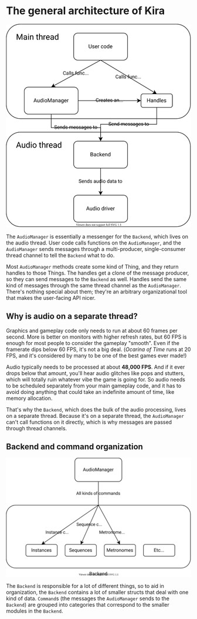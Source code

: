 # The general architecture of Kira

![](docs/assets/images/architecture.svg)

The `AudioManager` is essentially a messenger for the `Backend`, which lives on the audio thread. User code calls functions on the `AudioManager`, and the `AudioManager` sends messages through a multi-producer, single-consumer thread channel to tell the `Backend` what to do.

Most `AudioManager` methods create some kind of Thing, and they return handles to those Things. The handles get a clone of the message producer, so they can send messages to the `Backend` as well. Handles send the same kind of messages through the same thread channel as the `AudioManager`. There's nothing special about them; they're an arbitrary organizational tool that makes the user-facing API nicer.

## Why is audio on a separate thread?

Graphics and gameplay code only needs to run at about 60 frames per second. More is better on monitors with higher refresh rates, but 60 FPS is enough for most people to consider the gameplay "smooth". Even if the framerate dips below 60 FPS, it's not a big deal. (*Ocarina of Time* runs at 20 FPS, and it's considered by many to be one of the best games ever made!)

Audio typically needs to be processed at about **48,000 FPS**. And if it ever drops below that amount, you'll hear audio glitches like pops and stutters, which will totally ruin whatever vibe the game is going for. So audio needs to be scheduled separately from your main gameplay code, and it has to avoid doing anything that could take an indefinite amount of time, like memory allocation.

That's why the `Backend`, which does the bulk of the audio processing, lives on a separate thread. Because it's on a separate thread, the `AudioManager` can't call functions on it directly, which is why messages are passed through thread channels.

## Backend and command organization

![](docs/assets/images/backend.svg)

The `Backend` is responsible for a lot of different things, so to aid in organization, the `Backend` contains a lot of smaller structs that deal with one kind of data. `Command`s (the messages the `AudioManager` sends to the `Backend`) are grouped into categories that correspond to the smaller modules in the `Backend`.
